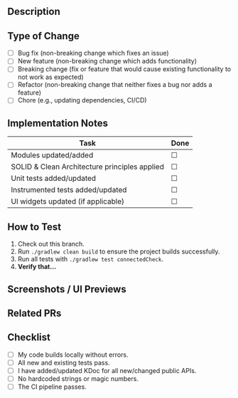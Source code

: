 ## Description
<!-- Provide a clear, concise description of the changes introduced in this PR. -->

## Type of Change
<!-- Please check the relevant option. -->
- [ ] Bug fix (non-breaking change which fixes an issue)
- [ ] New feature (non-breaking change which adds functionality)
- [ ] Breaking change (fix or feature that would cause existing functionality to not work as expected)
- [ ] Refactor (non-breaking change that neither fixes a bug nor adds a feature)
- [ ] Chore (e.g., updating dependencies, CI/CD)

## Implementation Notes
| Task | Done |
| --- | --- |
| Modules updated/added | ☐ |
| SOLID & Clean Architecture principles applied | ☐ |
| Unit tests added/updated | ☐ |
| Instrumented tests added/updated | ☐ |
| UI widgets updated (if applicable) | ☐ |

## How to Test
<!-- Please provide specific, step-by-step instructions on how to test these changes. -->
1. Check out this branch.
2. Run `./gradlew clean build` to ensure the project builds successfully.
3. Run all tests with `./gradlew test connectedCheck`.
4. **Verify that...** <!-- Add a specific verification step, e.g., "the new UI component renders correctly." -->

## Screenshots / UI Previews
<!-- Add screenshots, GIFs, or videos if this PR includes UI changes. -->

## Related PRs
<!-- Link to any related or dependent PRs. -->

## Checklist
- [ ] My code builds locally without errors.
- [ ] All new and existing tests pass.
- [ ] I have added/updated KDoc for all new/changed public APIs.
- [ ] No hardcoded strings or magic numbers.
- [ ] The CI pipeline passes.
